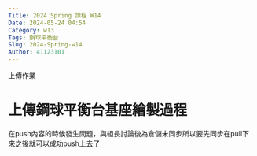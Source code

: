 ```yaml
---
Title: 2024 Spring 課程 W14
Date: 2024-05-24 04:54
Category: w13
Tags: 鋼球平衡台
Slug: 2024-Spring-w14
Author: 41123101
---
```


上傳作業

<!-- PELICAN_END_SUMMARY -->
# 上傳鋼球平衡台基座繪製過程
在push內容的時候發生問題，與組長討論後為倉儲未同步所以要先同步在pull下來之後就可以成功push上去了
